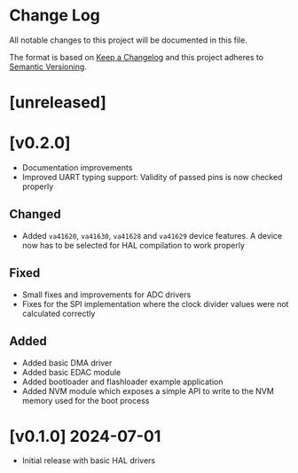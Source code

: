 Change Log
=======

All notable changes to this project will be documented in this file.

The format is based on [Keep a Changelog](http://keepachangelog.com/)
and this project adheres to [Semantic Versioning](http://semver.org/).

# [unreleased]

# [v0.2.0]

- Documentation improvements
- Improved UART typing support: Validity of passed pins is now checked properly

## Changed

- Added `va41620`, `va41630`, `va41628` and `va41629` device features. A device now has to be
  selected for HAL compilation to work properly

## Fixed

- Small fixes and improvements for ADC drivers
- Fixes for the SPI implementation where the clock divider values were not calculated
  correctly

## Added

- Added basic DMA driver
- Added basic EDAC module
- Added bootloader and flashloader example application
- Added NVM module which exposes a simple API to write to the NVM memory used for the boot process

# [v0.1.0] 2024-07-01

- Initial release with basic HAL drivers
